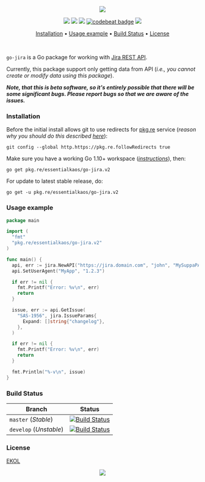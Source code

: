 <p align="center"><a href="#readme"><img src="https://gh.kaos.st/go-jira.svg"/></a></p>

<p align="center">
  <a href="https://godoc.org/pkg.re/essentialkaos/go-jira.v2"><img src="https://godoc.org/pkg.re/essentialkaos/go-jira.v2?status.svg"></a>
  <a href="https://goreportcard.com/report/github.com/essentialkaos/go-jira"><img src="https://goreportcard.com/badge/github.com/essentialkaos/go-jira"></a>
  <a href="https://travis-ci.org/essentialkaos/go-jira"><img src="https://travis-ci.org/essentialkaos/go-jira.svg"></a>
  <a href="https://codebeat.co/projects/github-com-essentialkaos-go-jira-master"><img alt="codebeat badge" src="https://codebeat.co/badges/29517531-a03f-41a5-8ef3-e77c8867d6d9" /></a>
  <a href="https://essentialkaos.com/ekol"><img src="https://gh.kaos.st/ekol.svg"></a>
</p>

<p align="center"><a href="#installation">Installation</a> • <a href="#usage-example">Usage example</a> • <a href="#build-status">Build Status</a> • <a href="#license">License</a></p>

<br/>

`go-jira` is a Go package for working with [Jira REST API](https://docs.atlassian.com/ConfluenceServer/rest/6.8.0/).

Currently, this package support only getting data from API (_i.e., you cannot create or modify data using this package_).

_**Note, that this is beta software, so it's entirely possible that there will be some significant bugs. Please report bugs so that we are aware of the issues.**_

### Installation

Before the initial install allows git to use redirects for [pkg.re](https://github.com/essentialkaos/pkgre) service (_reason why you should do this described [here](https://github.com/essentialkaos/pkgre#git-support)_):

```
git config --global http.https://pkg.re.followRedirects true
```

Make sure you have a working Go 1.10+ workspace (_[instructions](https://golang.org/doc/install)_), then:

````
go get pkg.re/essentialkaos/go-jira.v2
````

For update to latest stable release, do:

```
go get -u pkg.re/essentialkaos/go-jira.v2
```

### Usage example

```go
package main

import (
  "fmt"
  "pkg.re/essentialkaos/go-jira.v2"
)

func main() {
  api, err := jira.NewAPI("https://jira.domain.com", "john", "MySuppaPAssWOrd")
  api.SetUserAgent("MyApp", "1.2.3")

  if err != nil {
    fmt.Printf("Error: %v\n", err)
    return
  }

  issue, err := api.GetIssue(
    "SAS-1956", jira.IssueParams{
      Expand: []string{"changelog"},
    },
  )

  if err != nil {
    fmt.Printf("Error: %v\n", err)
    return
  }

  fmt.Println("%-v\n", issue)
}
```

### Build Status

| Branch     | Status |
|------------|--------|
| `master` (_Stable_) | [![Build Status](https://travis-ci.org/essentialkaos/go-jira.svg?branch=master)](https://travis-ci.org/essentialkaos/go-jira) |
| `develop` (_Unstable_) | [![Build Status](https://travis-ci.org/essentialkaos/go-jira.svg?branch=develop)](https://travis-ci.org/essentialkaos/go-jira) |

### License

[EKOL](https://essentialkaos.com/ekol)

<p align="center"><a href="https://essentialkaos.com"><img src="https://gh.kaos.st/ekgh.svg"/></a></p>
